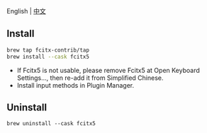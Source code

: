 English
|
[中文](README.zh-CN.md)

## Install
```sh
brew tap fcitx-contrib/tap
brew install --cask fcitx5
```
* If Fcitx5 is not usable, please remove Fcitx5 at Open Keyboard Settings..., then re-add it from Simplified Chinese.
* Install input methods in Plugin Manager.

## Uninstall
```
brew uninstall --cask fcitx5
```
